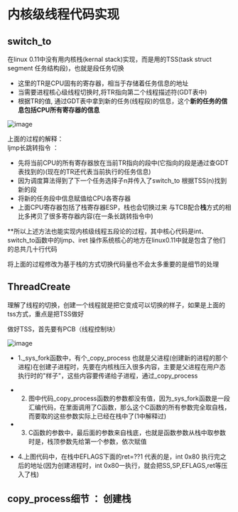 # 内核级线程代码实现  




  
## switch_to  

在linux 0.11中没有用内核栈(kernal stack)实现，而是用的TSS(task struct segment 任务结构段)，也就是段任务切换  

* 这里的TR是CPU固有的寄存器，相当于存储着任务信息的地址  
* 当需要进程核心级线程切换时,将TR指向第二个线程描述符(GDT表中)  
* 根据TR的值, 通过GDT表中拿到新的任务(线程段)的信息，这个**新的任务的信息包括CPU所有寄存器的信息**   

![image](https://user-images.githubusercontent.com/58176267/157384443-e7ec0b59-a307-4917-a548-cc56895b9030.png)  

上面的过程的解释：  
ljmp长跳转指令 ：   
* 先将当前CPU的所有寄存器放在当前TR指向的段中(它指向的段是通过查GDT表找到的)(现在的TR还代表当前执行的任务信息)  
* 因为调度算法得到了下一个任务选择子n并传入了switch_to     根据TSS(n)找到新的段
* 将新的任务段中信息赋值给CPU各寄存器  
* 上面CPU寄存器包括了栈寄存器ESP，栈也会切换过来  与TCB配合**栈**方式的相比多拷贝了很多寄存器内容(在一条长跳转指令中)  


**所以上述方法也能实现内核级线程五段论的过程，其中核心代码是int、switch_to函数中的ljmp、iret   操作系统核心的地方在linux0.11中就是包含了他们的总共几十行代码   

将上面的过程修改为基于栈的方式切换代码量也不会太多重要的是细节的处理  


## ThreadCreate  

理解了线程的切换，创建一个线程就是把它变成可以切换的样子，如果是上面的tss方式，重点是把TSS做好  

做好TSS，首先要有PCB（线程控制块）  

![image](https://user-images.githubusercontent.com/58176267/157389539-6bd33506-d7bb-4924-b94d-311aaafeb7e1.png)


* 1._sys_fork函数中，有个_copy_process  也就是父进程(创建新的进程的那个进程)在创建子进程时，先要在内核栈压入很多内容，主要是父进程在用户态执行时的"样子"，这些内容要传递给子进程，通过_copy_process   

* 2. 图中代码_copy_process函数的参数都没有值，因为_sys_fork函数是一段汇编代码，在里面调用了C函数，那么这个C函数的所有参数完全取自栈，而要取的这些参数实际上已经在栈中了(1中解释过)  
* 3. C函数的参数中，最后面的参数来自栈底，也就是函数参数从栈中取参数时是，栈顶参数先给第一个参数，依次赋值  
* 4.上图代码中，在栈中EFLAGS下面的ret=??1  代表的是，int 0x80 执行完之后的地址(因为创建进程时，int 0x80一执行，就会把SS,SP,EFLAGS,ret等压入了栈)  


## copy_process细节 ： 创建栈  



